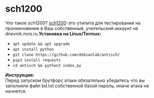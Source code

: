 # sch1200
Что такое sch1200?
<a href="https://github.com/sav1s/sch1200">sch1200</a>-это утилита для тестирования на проникновение в Ваш собственный, учительский аккаунт на dnevnik.mos.ru
<b>Установка на Linux/Termux:</b>
<ul>
  <li><code>apt update && apt upgrade</code></li>
  <li><code>apt install python</code></li>
  <li><code>git clone https://github.com/debianlab/antisch/</code></li>
  <li><code>pip3 install requests</code></li>
  <li><code>cd antisch && python3 index.py</code></li>
</ul>
<b>Инструкция:</b>
<br />
Перед запуском брутфорс атаки обязательно убедитесь что вы заполнили файл bd.txt собственной базой пароль, иначе атака не начнется.
